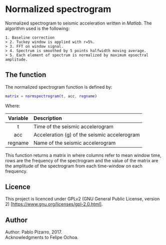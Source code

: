 # Normalized spectrogram
Normalized spectrogram to seismic acceleration written in *Matlab*. The algorithm used is the following:

```
1. Baseline correction
> 2. Tuckey window is applied with r=5%.
> 3. FFT on window signal.
> 4. Spectrum is smoothed by 5 points halfwidth moving average.
> 5. Each element of spectrum is normalized by maximum epsectral amplitude.
```

## The function

The normalized spectrogram function is defined by:

```matlab
matrix = normspectrogram(t, acc, regname)
```

Where:

| Variable | Description |
| :-: | :--|
| t | Time of the seismic accelerogram |
| acc | Acceleration (g) of the seismic accelerogram |
| regname | Name of the seismic accelerogram |


This function returns a matrix in where columns refer to mean window time, rows are the frequency of the spectrogram and the value of the matrix are the amplitude of the spectrogram from each time-window on each frequency.

## Licence
This project is licenced under GPLv2 (GNU General Public License, version 2) [https://www.gnu.org/licenses/gpl-2.0.html].

## Author
Author: Pablo Pizarro, 2017.<br>
Acknowledgments to Felipe Ochoa.